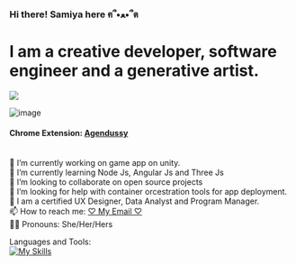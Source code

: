 ### Hi there! Samiya here ฅ՞•ﻌ•՞ต

# I am a creative developer, software engineer and a generative artist.
![](https://komarev.com/ghpvc/?username=jojo142&color=ff69b4)

![image](https://user-images.githubusercontent.com/76130563/180589614-2dcfda3c-0fd3-4928-9e94-eea0cf9a28a6.png)

#### Chrome Extension: <a href="https://chrome.google.com/webstore/detail/agendussy/fjkeibaligkgcgdjocidpobcdkboibcd" target="_blank">Agendussy</a>    

<br>🔭 I’m currently working on game app on unity.
<br>🌱 I’m currently learning Node Js, Angular Js and Three Js
<br>🦄 I’m looking to collaborate on open source projects
<br>🤔 I’m looking for help with container orcestration tools for app deployment.
<br>🧠 I am a certified UX Designer, Data Analyst and Program Manager. 
<br>📫 How to reach me: <a href="samiyanurislam@brandeis.edu" target="_blank">♡ My Email ♡</a>
<br>👧🏽 Pronouns: She/Her/Hers </br>

Languages and Tools: <br>
[![My Skills](https://skillicons.dev/icons?i=javascript,css,docker,discord,eclipse,heroku,react,nodejs,mongodb,wordpress,python,java,cs,powershell,flutter,git,atom,cpp,unity,figma,illustrator,angular,photoshop
)](https://skillicons.dev)
</br>
